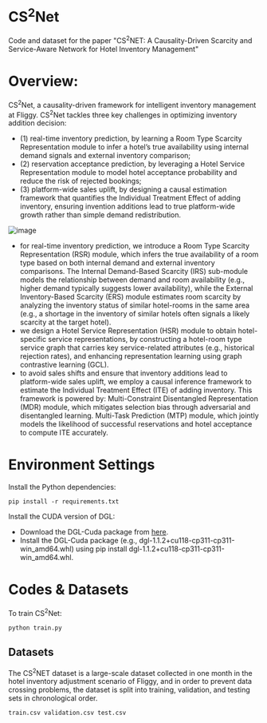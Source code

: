 # CS<sup>2</sup>Net

Code and dataset for the paper "CS<sup>2</sup>NET: A Causality-Driven Scarcity and Service-Aware Network for Hotel Inventory Management"


# Overview:

CS<sup>2</sup>Net, a causality-driven framework for intelligent inventory management at Fliggy. CS<sup>2</sup>Net tackles three key challenges in optimizing inventory addition decision: 
 - (1) real-time inventory prediction, by learning a Room Type Scarcity Representation module to infer a hotel’s true availability using internal demand signals and external inventory comparison;
 - (2) reservation acceptance prediction, by leveraging a Hotel Service Representation module to model hotel acceptance probability and reduce the risk of rejected bookings;
 - (3) platform-wide sales uplift, by designing a causal estimation framework that quantifies the Individual Treatment Effect of adding inventory, ensuring invention additions lead to true platform-wide growth rather than simple demand redistribution.


![image](https://github.com/user-attachments/assets/22ba226c-8a43-46fb-b1bc-7e3451a22d37)


- for real-time inventory prediction, we introduce a Room Type Scarcity Representation (RSR) module, which infers the true availability of a room type based on both internal demand
and external inventory comparisons. The Internal Demand-Based Scarcity (IRS) sub-module models the relationship between demand and room availability (e.g., higher demand typically suggests lower availability), while the External Inventory-Based Scarcity (ERS) module estimates room scarcity by analyzing the inventory status of similar hotel-rooms in the same area (e.g., a shortage in the inventory of similar hotels often signals a likely scarcity at the target hotel).
- we design a Hotel Service Representation (HSR) module to obtain hotel-specific service representations, by constructing a hotel-room type service graph that carries key service-related attributes (e.g., historical rejection rates), and enhancing representation learning using graph contrastive learning (GCL).
- to avoid sales shifts and ensure that inventory additions lead to platform-wide sales uplift, we employ a causal inference framework to estimate the Individual Treatment Effect (ITE) of adding inventory. This framework is powered by: Multi-Constraint Disentangled Representation (MDR) module, which mitigates selection bias through adversarial and disentangled learning. Multi-Task Prediction (MTP) module, which jointly models the likelihood of successful reservations and hotel acceptance to compute ITE accurately.


# Environment Settings

Install the Python dependencies:
 
 ```pip install -r requirements.txt```

Install the CUDA version of DGL:

- Download the DGL-Cuda package from [here](https://data.dgl.ai/wheels/cu118/repo.html).
- Install the DGL-Cuda package (e.g., dgl-1.1.2+cu118-cp311-cp311-win_amd64.whl) using pip install dgl-1.1.2+cu118-cp311-cp311-win_amd64.whl.


# Codes & Datasets

To train CS<sup>2</sup>Net:

 ```python train.py```

## Datasets

The CS<sup>2</sup>NET dataset is a large-scale dataset collected in one month in the hotel inventory adjustment scenario of Fliggy, and in order to prevent data crossing problems, the dataset is split into training, validation, and testing sets in chronological order.

 ```train.csv validation.csv test.csv ```


